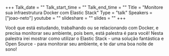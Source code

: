 +++
Talk_date = ""
Talk_start_time = ""
Talk_end_time = ""
Title = "Monitore sua infraestrutura Docker com Elastic Stack"
Type = "talk"
Speakers = ["joao-neto"]
youtube = ""
slideshare = ""
slides = ""
+++

Você que está estudando, trabalhando ou se relacionando com Docker, e precisa monitorar seu ambiente, pois bem, está palestra é para você! Nesta palestra irei mostrar como utilizar o Elastic Stack - uma solução fantástica e Open Source - para monitorar seu ambiente, e te dar uma boa noite de sono!